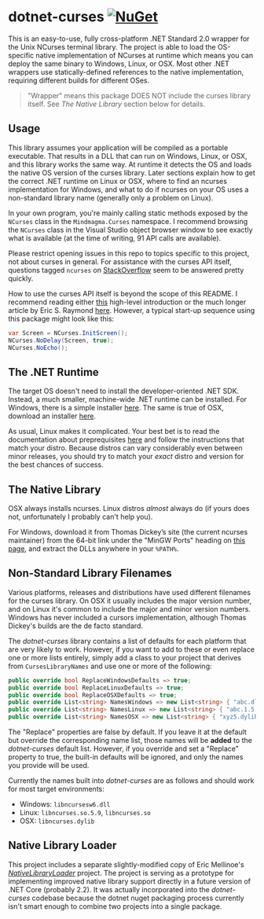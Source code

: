 # dotnet-curses [![NuGet](https://img.shields.io/nuget/v/dotnet-curses.svg)](https://nuget.org/packages/dotnet-curses)
This is an easy-to-use, fully cross-platform .NET Standard 2.0 wrapper for the Unix NCurses terminal library. The project is able to load the OS-specific native implementation of NCurses at runtime which means you can deploy the same binary to Windows, Linux, or OSX. Most other .NET wrappers use statically-defined references to the native implementation, requiring different builds for different OSes.

> "Wrapper" means this package DOES NOT include the curses library itself. See _The Native Library_ section below for details.

## Usage
This library assumes your application will be compiled as a portable executable. That results in a DLL that can run on Windows, Linux, or OSX, and this library works the same way. At runtime it detects the OS and loads the native OS version of the curses library. Later sections explain how to get the correct .NET runtime on Linux or OSX, where to find an ncurses implementation for Windows, and what to do if ncurses on your OS uses a non-standard library name (generally only a problem on Linux).

In your own program, you're mainly calling static methods exposed by the `NCurses` class in the `Mindmagma.Curses` namespace. I recommend browsing the `NCurses` class in the Visual Studio object browser window to see exactly what is available (at the time of writing, 91 API calls are available).

Please restrict opening issues in this repo to topics specific to this project, not about curses in general. For assistance with the curses API itself, questions tagged `ncurses` on [StackOverflow](https://stackoverflow.com/questions/tagged/ncurses) seem to be answered pretty quickly. 

How to use the curses API itself is beyond the scope of this README. I recommend reading either [this](http://www.ibiblio.org/pub/Linux/docs/HOWTO/other-formats/html_single/NCURSES-Programming-HOWTO.html) high-level introduction or the much longer article by Eric S. Raymond [here](https://invisible-island.net/ncurses/ncurses-intro.html). However, a typical start-up sequence using this package might look like this:

```csharp
var Screen = NCurses.InitScreen();
NCurses.NoDelay(Screen, true);
NCurses.NoEcho();
```

## The .NET Runtime
The target OS doesn't need to install the developer-oriented .NET SDK. Instead, a much smaller, machine-wide .NET runtime can be installed. For Windows, there is a simple installer [here](https://www.microsoft.com/net/download?initial-os=windows). The same is true of OSX, download an installer [here](https://www.microsoft.com/net/download?initial-os=macos).

As usual, Linux makes it complicated. Your best bet is to read the documentation about preprequisites [here](https://docs.microsoft.com/en-us/dotnet/core/linux-prerequisites?tabs=netcore2x) and follow the instructions that match your distro. Because distros can vary considerably even between minor releases, you should try to match your _exact_ distro and version for the best chances of success.

## The Native Library
OSX always installs ncurses. Linux distros _almost_ always do (if yours does not, unfortunately I probably can't help you).

For Windows, download it from Thomas Dickey’s site (the current ncurses maintainer) from the 64-bit link under the "MinGW Ports" heading on [this page](https://invisible-island.net/ncurses/#download_mingw), and extract the DLLs anywhere in your `%PATH%`.

## Non-Standard Library Filenames
Various platforms, releases and distributions have used different filenames for the curses library. On OSX it usually includes the major version number, and on Linux it's common to include the major and minor version numbers. Windows has never included a cursors implementation, although Thomas Dickey's builds are the de facto standard.

The _dotnet-curses_ library contains a list of defaults for each platform that are very likely to work. However, if you want to add to these or even replace one or more lists entirely, simply add a class to your project that derives from `CursesLibraryNames` and use one or more of the following:

```csharp
public override bool ReplaceWindowsDefaults => true;
public override bool ReplaceLinuxDefaults => true;
public override bool ReplaceOSXDefaults => true;
public override List<string> NamesWindows => new List<string> { "abc.dll", "xyz.dll" };
public override List<string> NamesLinux => new List<string> { "abc.1.5.so", "abc.so" };
public override List<string> NamesOSX => new List<string> { "xyz5.dylib", "xyz.dylib" };
```

The "Replace" properties are false by default. If you leave it at the default but override the corresponding name list, those names will be **added** to the _dotnet-curses_ default list. However, if you override and set a "Replace" property to true, the built-in defaults will be ignored, and only the names you provide will be used.

Currently the names built into _dotnet-curses_ are as follows and should work for most target environments:

- Windows: `libncursesw6.dll`
- Linux: `libncurses.so.5.9`, `libncurses.so`
- OSX: `libncurses.dylib`

## Native Library Loader
This project includes a separate slightly-modified copy of Eric Mellinoe's [_NativeLibraryLoader_](https://github.com/mellinoe/nativelibraryloader/) project. The project is serving as a prototype for implementing improved native library support directly in a future version of .NET Core (probably 2.2). It was actually incorporated into the _dotnet-curses_ codebase because the dotnet nuget packaging process currently isn't smart enough to combine two projects into a single package.
